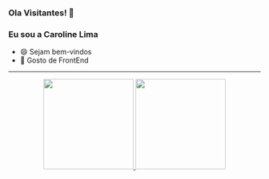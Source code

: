 ### Ola Visitantes! 👋
### Eu sou a Caroline Lima

- 😄 Sejam bem-vindos
- 🔭 Gosto de FrontEnd

-------------------------------------------------------------------------------------------------------------------------------------------------------------------------
<div align="center">
  <a href="https://github.com/rogergabrielsantos">
  <img height="180em" src="https://github-readme-stats.vercel.app/api?username=CarolzinhaLima&show_icons=true&theme=jolly&include_all_commits=true&count_private=true"/>
  <img height="180em" src="https://github-readme-stats.vercel.app/api/top-langs/?username=CarolzinhaLima&layout=compact&langs_count=7&theme=jolly"/>
</div>


